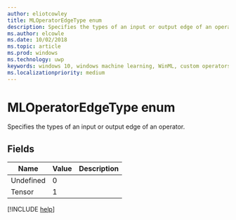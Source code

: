 ```yaml
---
author: eliotcowley
title: MLOperatorEdgeType enum
description: Specifies the types of an input or output edge of an operator.
ms.author: elcowle
ms.date: 10/02/2018
ms.topic: article
ms.prod: windows
ms.technology: uwp
keywords: windows 10, windows machine learning, WinML, custom operators, MLOperatorEdgeType
ms.localizationpriority: medium
---
```


# MLOperatorEdgeType enum

Specifies the types of an input or output edge of an operator.

## Fields

| Name      | Value | Description |
|-----------|-------|-------------|
| Undefined | 0     |             |
| Tensor    | 1     |             |

[!INCLUDE [help](../includes/get-help.md)]